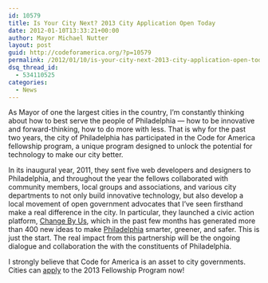 ```yaml
---
id: 10579
title: Is Your City Next? 2013 City Application Open Today
date: 2012-01-10T13:33:21+00:00
author: Mayor Michael Nutter
layout: post
guid: http://codeforamerica.org/?p=10579
permalink: /2012/01/10/is-your-city-next-2013-city-application-open-today/
dsq_thread_id:
  - 534110525
categories:
  - News
---
```

[<img class="alignleft size-full wp-image-10588" title="220px-Michael_Nutter" src="http://codeforamerica.org/wp-content/uploads/2012/01/220px-Michael_Nutter2.jpeg" alt="" />](http://codeforamerica.org/wp-content/uploads/2012/01/220px-Michael_Nutter2.jpeg)As Mayor of one the largest cities in the country, I’m constantly thinking about how to best serve the people of Philadelphia &#8212; how to be innovative and forward-thinking, how to do more with less. That is why for the past two years, the city of Philadelphia has participated in the Code for America fellowship program, a unique program designed to unlock the potential for technology to make our city better.

In its inaugural year, 2011, they sent five web developers and designers to Philadelphia, and throughout the year the fellows collaborated with community members, local groups and associations, and various city departments to not only build innovative technology, but also develop a local movement of open government advocates that I’ve seen firsthand make a real difference in the city. In particular, they launched a civic action platform, <a href="http://philly.changeby.us/#start" target="_blank">Change By Us</a>, which in the past few months has generated more than 400 new ideas to make <a href="http://www.phila.gov/Pages/default.aspx" target="_blank">Philadelphia</a> smarter, greener, and safer. This is just the start. The real impact from this partnership will be the ongoing dialogue and collaboration the with the constituents of Philadelphia.

I strongly believe that Code for America is an asset to city governments. Cities can <a href="http://codeforamerica.org/cities/2013-city-interest-form/" target="_blank">apply</a> to the 2013 Fellowship Program now!